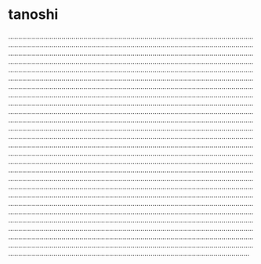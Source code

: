 # tanoshi

..................................................................................................................................................................................................................................................................................................................................................................................................................................................................................................................................................................................................................................................................................................................................................................................................................................................................................................................................................................................................................................................................................................................................................................................................................................................................................................................................................................................................................................................................................................................................................................................................................................................................................................................................................................................................................................................................................................................................................................................................................................................................................................................................................................................................................................................................................................................................................................................................................................................................................................................................................................................................................................................................................................................................................................................................................................................................................................................................................................................................................................................................................................................................................................................................................................................................................................................................................................................................................................................................................